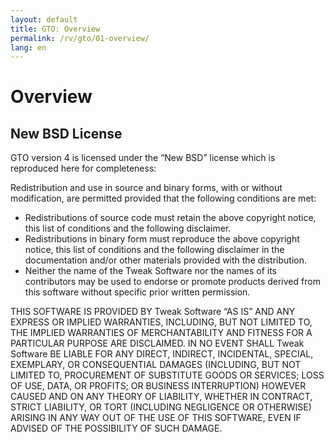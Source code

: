 ```yaml
---
layout: default
title: GTO: Overview
permalink: /rv/gto/01-overview/
lang: en
---
```


# Overview

## New BSD License

GTO version 4 is licensed under the “New BSD” license which is reproduced here for completeness:

Redistribution and use in source and binary forms, with or without modification, are permitted provided that the following conditions are met:

* Redistributions of source code must retain the above copyright
notice, this list of conditions and the following disclaimer.
* Redistributions in binary form must reproduce the above copyright
notice, this list of conditions and the following disclaimer in the
documentation and/or other materials provided with the distribution.
* Neither the name of the Tweak Software nor the names of its
contributors may be used to endorse or promote products derived from
this software without specific prior written permission.

THIS SOFTWARE IS PROVIDED BY Tweak Software “AS IS” AND ANY EXPRESS OR IMPLIED WARRANTIES, INCLUDING, BUT NOT LIMITED TO, THE IMPLIED WARRANTIES OF MERCHANTABILITY AND FITNESS FOR A PARTICULAR PURPOSE ARE DISCLAIMED. IN NO EVENT SHALL Tweak Software BE LIABLE FOR ANY DIRECT, INDIRECT, INCIDENTAL, SPECIAL, EXEMPLARY, OR CONSEQUENTIAL DAMAGES (INCLUDING, BUT NOT LIMITED TO, PROCUREMENT OF SUBSTITUTE GOODS OR SERVICES; LOSS OF USE, DATA, OR PROFITS; OR BUSINESS INTERRUPTION) HOWEVER CAUSED AND ON ANY THEORY OF LIABILITY, WHETHER IN CONTRACT, STRICT LIABILITY, OR TORT (INCLUDING NEGLIGENCE OR OTHERWISE) ARISING IN ANY WAY OUT OF THE USE OF THIS SOFTWARE, EVEN IF ADVISED OF THE POSSIBILITY OF SUCH DAMAGE.

